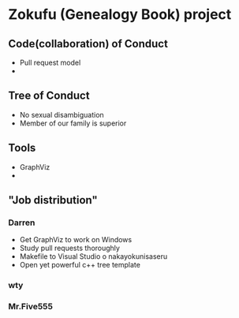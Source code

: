 <!-- # "Family Chart" <kasa> -->

# Zokufu (Genealogy Book) project

## Code(collaboration) of Conduct

* Pull request model
* 

## Tree of Conduct

* No sexual disambiguation
* Member of our family is superior

## Tools

* GraphViz
* 

## "Job distribution" <kasa>

### Darren

* Get GraphViz to work on Windows
* Study pull requests thoroughly
* Makefile to Visual Studio o nakayokunisaseru
* Open yet powerful c++ tree template

### wty

### Mr.Five555
